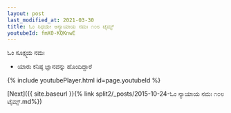 ```yaml
---
layout: post
last_modified_at: 2021-03-30
title: ಓಂ ನಿಧಯೇ ಅನ್ಯಾಯಾಯ ನಮಃ ೧೦೮ ಟೈಮ್ಸ್
youtubeId: fmX0-KQKnwE
---
```

 
 
 ಓಂ ಸೂಕ್ಷ್ಮಯ ನಮಃ  
 
 -  ಯಾರು ಕನಿಷ್ಠ ಜ್ಞಾನವನ್ನು ಹೊಂದಿದ್ದಾರೆ 
 
  
 
  
 
 
 
 
 
 


{% include youtubePlayer.html id=page.youtubeId %}
 
[Next]({{ site.baseurl }}{% link  split2/_posts/2015-10-24-ಓಂ ನ್ಯಾಯಾಯ ನಮಃ ೧೦೮ ಟೈಮ್ಸ್.md%})
 

